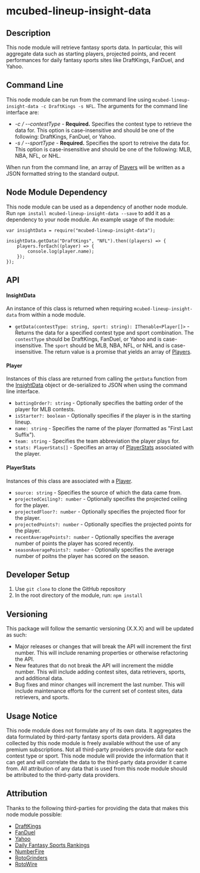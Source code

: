 # mcubed-lineup-insight-data

Description
----
This node module will retrieve fantasy sports data. In particular, this will aggregate data such as starting players, projected points, and recent performances for daily fantasy sports sites like DraftKings, FanDuel, and Yahoo.

Command Line
----
This node module can be run from the command line using `mcubed-lineup-insight-data -c DraftKings -s NFL`. The arguments for the command line interface are:

* *-c / --contestType* - **Required.** Specifies the contest type to retrieve the data for. This option is case-insensitive and should be one of the following: DraftKings, FanDuel, or Yahoo.
* *-s / --sportType* - **Required.** Specifies the sport to retreive the data for. This option is case-insensitive and should be one of the following: MLB, NBA, NFL, or NHL.

When run from the command line, an array of [Players](#Player) will be written as a JSON formatted string to the standard output.

Node Module Dependency
----
This node module can be used as a dependency of another node module. Run `npm install mcubed-lineup-insight-data --save` to add it as a dependency to your node module. An example usage of the module:

```
var insightData = require("mcubed-lineup-insight-data");

insightData.getData("DraftKings", "NFL").then((players) => {
    players.forEach((player) => {
        console.log(player.name);
    });
});
```

API
----
#### <a name="InsightData"></a>InsightData
An instance of this class is returned when requiring `mcubed-lineup-insight-data` from within a node module.

* `getData(contestType: string, sport: string): IThenable<Player[]>` - Returns the data for a specified contest type and sport combination. The `contestType` should be DraftKings, FanDuel, or Yahoo and is case-insensitive. The `sport` should be MLB, NBA, NFL, or NHL and is case-insensitive. The return value is a promise that yields an array of [Players](#Player).

#### <a name="Player"></a>Player
Instances of this class are returned from calling the `getData` function from the [InsightData](#InsightData) object or de-serialized to JSON when using the command line interface.

* `battingOrder?: string` - Optionally specifies the batting order of the player for MLB contests.
* `isStarter?: boolean` - Optionally specifies if the player is in the starting lineup.
* `name: string` - Specifies the name of the player (formatted as "First Last Suffix").
* `team: string` - Specifies the team abbreviation the player plays for.
* `stats: PlayerStats[]` - Specifies an array of [PlayerStats](#PlayerStats) associated with the player.

#### <a name="PlayerStats"></a>PlayerStats
Instances of this class are associated with a [Player](#Player).

* `source: string` - Specifies the source of which the data came from.
* `projectedCeiling?: number` - Optionally specifies the projected ceiling for the player.
* `projectedFloor?: number` - Optionally specifies the projected floor for the player.
* `projectedPoints?: number` - Optionally specifies the projected points for the player.
* `recentAveragePoints?: number` - Optionally specifies the average number of points the player has scored recently.
* `seasonAveragePoints?: number` - Optionally specifies the average number of poitns the player has scored on the season.

Developer Setup
----
1. Use `git clone` to clone the GitHub repository
1. In the root directory of the module, run: `npm install`

Versioning
----
This package will follow the semantic versioning (X.X.X) and will be updated as such:

* Major releases or changes that will break the API will increment the first number. This will include renaming properties or otherwise refactoring the API.
* New features that do not break the API will increment the middle number. This will include adding contest sites, data retrievers, sports, and additional data.
* Bug fixes and minor changes will increment the last number. This will include maintenance efforts for the current set of contest sites, data retrievers, and sports.

Usage Notice
----
This node module does not formulate any of its own data. It aggregates the data formulated by third-party fantasy sports data providers. All data collected by this node module is freely available without the use of any premium subscriptions. Not all third-party providers provide data for each contest type or sport. This node module will provide the information that it can get and will correlate the data to the third-party data provider it came from. All attribution of any data that is used from this node module should be attributed to the third-party data providers.

Attribution
----
Thanks to the following third-parties for providing the data that makes this node module possible:

* [DraftKings](https://www.draftkings.com)
* [FanDuel](https://www.fanduel.com)
* [Yahoo](https://sports.yahoo.com/dailyfantasy/)
* [Daily Fantasy Sports Rankings](https://www.dailyfantasysportsrankings.com/)
* [NumberFire](https://www.numberfire.com/)
* [RotoGrinders](https://www.rotogrinders.com/)
* [RotoWire](http://www.rotowire.com/)
